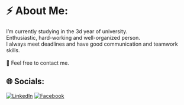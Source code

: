 
# ⚡ About Me:
 I’m currently studying in the 3d year of university. <br> Enthusiastic, hard-working and well-organized person. <br> I always meet deadlines and have good communication and teamwork skills.<br><br> 💬 Feel free to contact me.

## 🌐 Socials:
[![LinkedIn](https://img.shields.io/badge/LinkedIn-0077B5?style=for-the-badge&logo=linkedin&logoColor=white)](https://linkedin.com/in/vburmus) 
[![Facebook](https://img.shields.io/badge/Facebook-1877F2?style=for-the-badge&logo=facebook&logoColor=white)](https://www.facebook.com/profile.php?id=100072446590405&sk=map)




